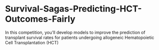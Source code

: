 # Survival-Sagas-Predicting-HCT-Outcomes-Fairly
In this competition, you’ll develop models to improve the prediction of transplant survival rates for patients undergoing allogeneic Hematopoietic Cell Transplantation (HCT)
